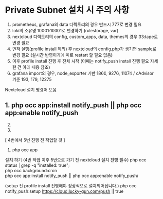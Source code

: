 # Private Subnet 설치 시 주의 사항

1. prometheus, grafana의 data 디렉토리의 경우 반드시 777로 변경 필요
2. loki의 소유명 10001:10001로 변경하기 (rulestorage, var)
3. nextcloud 디렉토리의 config, custom_apps, data, themes의 경우 33:tape로 변경 필요
4. 먼저 실행(profile install 제외) 후 nextcloud의 config.php가 생기면 sample로 변경 필요 (실시간 반영이기에 따로 restart 할 필요 없음)
5. 이후 profile install 진행 후 전체 시작 (이때는 notify_push install 진행 필요 자세한 건 아래 내용 참조)
6. grafana import의 경우, node_exporter 기반 1860, 9276, 11074 / cAdvisor 기준 193, 179, 12275

Nextcloud 설치 명령어 모음
## 1. php occ app:install notify_push || php occ app:enable notify_push
2. 
3. 


[ 4번에서 5번 진행 전 작업할 것 ]
1. php occ app

설치 하기 (4번 작업 이후 5번으로 가기 전 nextcloud 설치 진행 필수)
php occ status | grep -q "installed: true";\
php occ background:cron\
php occ app:install notify_push || php occ app:enable notify_push\

(setup 전 profile install 진행해야 정상적으로 설치되어집니다.)
php occ notify_push:setup https://cloud.lucky-gun.com/push || true
